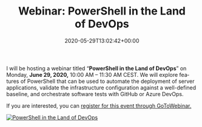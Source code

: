 ﻿---
ref: 9708
title: 'Webinar: PowerShell in&nbsp;the&nbsp;Land of&nbsp;DevOps'
date: '2020-05-29T13:02:42+00:00'
layout: post
lang: en
permalink: /en/powershell-in-the-land-of-devops/
tags:
    - DevOps
    - GitHub
    - 'Microsoft Azure'
    - PowerShell
---

I will be hosting a webinar titled “**PowerShell in the Land of DevOps**” on Monday, **June 29, 2020,** 10:00 AM – 11:30 AM CEST. We will explore features of PowerShell that can be used to automate the deployment of server applications, validate the infrastructure configuration against a well-defined baseline, and orchestrate software tests with GitHub or Azure DevOps.

If you are interested, you can [register for this event through GoToWebinar.](https://register.gotowebinar.com/register/1290381756014483467)

[![PowerShell in the Land of DevOps](https://www.dsinternals.com/wp-content/uploads/powershell_devops.jpg)](https://register.gotowebinar.com/register/1290381756014483467)